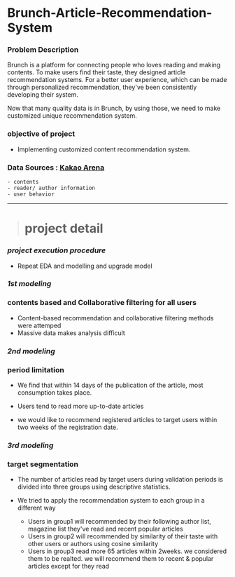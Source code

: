 # Brunch-Article-Recommendation-System 
### Problem Description
Brunch is a platform for connecting people who loves reading and making contents. To make users find their taste, they designed article recommendation systems. For a better user experience, which can be made through personalized recommendation, they've been consistently developing their system. 

Now that many quality data is in Brunch, by using those, we need to make customized unique recommendation system.

### objective of project
- Implementing customized content recommendation system.

### Data Sources : [Kakao Arena](https://arena.kakao.com/c/6)
    - contents
    - reader/ author information
    - user behavior
---
># project detail
### *project execution procedure*
- Repeat EDA and modelling and upgrade model

### *1st modeling* 
### contents based and Collaborative filtering for all users
- Content-based recommendation and collaborative filtering methods were attemped
- Massive data makes analysis difficult

### *2nd modeling*
### period limitation
- We find that within 14 days of the publication of the article, most consumption takes place.

- Users tend to read more up-to-date articles
- we would like to recommend registered articles to target users within two weeks of the registration date.

### *3rd modeling*
### target segmentation
- The number of articles read by target users during validation periods is divided into three groups using descriptive statistics.

- We tried to apply the recommendation system to each group in a different way   
  - Users in group1 will recommended by their following author list, magazine list they've read and recent popular articles   
  - Users in group2 will recommended by similarity of their taste with other users or authors using cosine similarity   
  - Users in group3 read more 65 articles within 2weeks. we considered them to be realted. we will recommend them to recent & popular articles except for they read 
